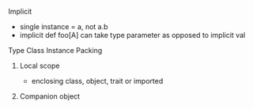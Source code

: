 Implicit

- single instance = a, not a.b
- implicit def foo[A] can take type parameter as opposed to implicit val


Type Class Instance Packing

1. Local scope
    - enclosing class, object, trait or imported

2. Companion object


